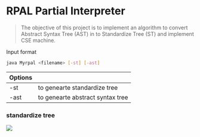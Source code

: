 # RPAL Partial Interpreter

> The objective of this project is to implement an algorithm to convert Abstract Syntax Tree (AST) in to Standardize Tree (ST) and implement CSE machine.

Input format

```sh
java Myrpal <filename> [-st] [-ast]
```

| Options| |
| ------ | ------ |
| -st | to genearte standardize tree |
| -ast | to genearte abstract syntax tree |

### standardize tree

![](https://user-images.githubusercontent.com/59331614/201479896-cfb849f7-176c-4d7d-b5e4-5fca239f38df.png)
